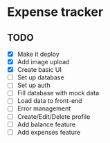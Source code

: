 # Expense tracker

## TODO

- [x] Make it deploy
- [x] Add image upload
- [x] Create basic UI
- [ ] Set up database
- [ ] Set up auth
- [ ] Fill database with mock data
- [ ] Load data to front-end
- [ ] Error management
- [ ] Create/Edit/Delete profile
- [ ] Add balance feature
- [ ] Add expenses feature
